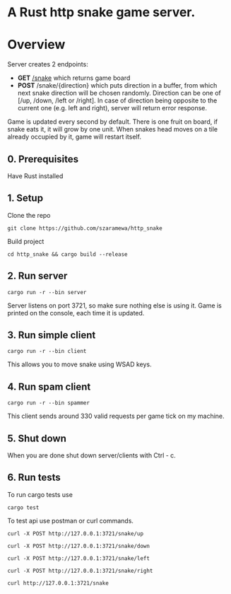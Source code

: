 # A<!--  blazingly (🔥) fast (🚀) --> Rust http snake game server.

# Overview

Server creates 2 endpoints: 
- **GET** [/snake](http:localhost:3721/snake) which returns game board
- **POST** /snake/{direction} which puts direction in a buffer, from which next snake direction will be chosen randomly.
Direction can be one of [/up, /down, /left or /right]. In case of direction being opposite to the current one (e.g. left and right), server will return error response.

Game is updated every second by default. There is one fruit on board, if snake eats it, it will grow by one unit.
When snakes head moves on a tile already occupied by it, game will restart itself.

## 0. Prerequisites

Have Rust installed

## 1. Setup

Clone the repo
```shell
git clone https://github.com/szaramewa/http_snake
```

Build project
```shell
cd http_snake && cargo build --release
```

## 2. Run server
```shell
cargo run -r --bin server
```

Server listens on port 3721, so make sure nothing else is using it.
Game is printed on the console, each time it is updated.

## 3. Run simple client
```shell
cargo run -r --bin client
```

This allows you to move snake using WSAD keys.


## 4. Run spam client
```shell
cargo run -r --bin spammer
```

This client sends around 330 valid requests per game tick on my machine.

## 5. Shut down

When you are done shut down server/clients with Ctrl - c.

## 6. Run tests

To run cargo tests use
```shell
cargo test
```
To test api use postman or curl commands.

```shell
curl -X POST http://127.0.0.1:3721/snake/up
```

```shell
curl -X POST http://127.0.0.1:3721/snake/down
```

```shell
curl -X POST http://127.0.0.1:3721/snake/left
```

```shell
curl -X POST http://127.0.0.1:3721/snake/right
```


```shell
curl http://127.0.0.1:3721/snake
```


















